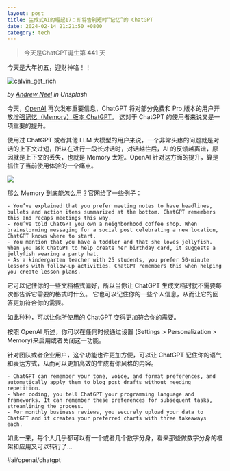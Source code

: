 ```yaml
---
layout: post
title: 生成式AI的崛起17：即将告别短时“记忆”的 ChatGPT
date: 2024-02-14 21:21:50 +0800
category: tech
---
```


> 今天是ChatGPT诞生第 **441** 天


今天是大年初五，迎财神咯！！ 

![calvin_get_rich](https://static-cse.canva.cn/blob/347943/3.png)

*by [Andrew Neel](https://unsplash.com/@andrewtneel) in Unsplash*

今天，[OpenAI](https://openai.com/) 再次发布重要信息，ChatGPT 将对部分免费和 Pro 版本的用户开放[增强记忆（Memory）版本 ChatGPT](https://openai.com/blog/memory-and-new-controls-for-chatgpt)。 这对于 ChatGPT 的使用者来说又是一项重要的提升。

使用过 ChatGPT 或者其他 LLM 大模型的用户来说，一个非常头疼的问题就是对话的上下文过短，所以在进行一段长对话时，对话越往后，AI 的反馈越离谱，原因就是上下文的丢失，也就是 Memory 太短。OpenAI 针对这方面的提升，算是抓住了当前使用体验的一个痛点。 

![](https://images.openai.com/blob/d77c453f-fa97-4a74-9363-5fee31a478be/memory-and-new-controls-for-chatgpt.png?trim=0,0,0,0&width=3200)

那么 Memory 到底能怎么用？官网给了一些例子：

```
- You’ve explained that you prefer meeting notes to have headlines, bullets and action items summarized at the bottom. ChatGPT remembers this and recaps meetings this way.
- You’ve told ChatGPT you own a neighborhood coffee shop. When brainstorming messaging for a social post celebrating a new location, ChatGPT knows where to start. 
- You mention that you have a toddler and that she loves jellyfish. When you ask ChatGPT to help create her birthday card, it suggests a jellyfish wearing a party hat. 
- As a kindergarten teacher with 25 students, you prefer 50-minute lessons with follow-up activities. ChatGPT remembers this when helping you create lesson plans.
```

它可以记住你的一些文档格式偏好，所以当你让 ChatGPT 生成文档时就不需要每次都告诉它需要的格式时什么。 它也可以记住你的一些个人信息，从而让它的回答更加符合你的需要。 

如此种种，可以让你所使用的 ChatGPT 变得更加符合你的需要。

按照 OpenAI 所述，你可以在任何时候通过设置 (Settings > Personalization > Memory)来启用或者关闭这一功能。

针对团队或者企业用户，这个功能也许更加方便，可以让 ChatGPT 记住你的语气和表达方式，从而可以更加高效的生成有你风格的内容。 

```
- ChatGPT can remember your tone, voice, and format preferences, and automatically apply them to blog post drafts without needing repetition.
- When coding, you tell ChatGPT your programming language and frameworks. It can remember these preferences for subsequent tasks, streamlining the process.
- For monthly business reviews, you securely upload your data to ChatGPT and it creates your preferred charts with three takeaways each.
```

如此一来，每个人几乎都可以有一个或者几个数字分身，看来那些做数字分身的框架和应用又可以转行了... 

#ai/openai/chatgpt 